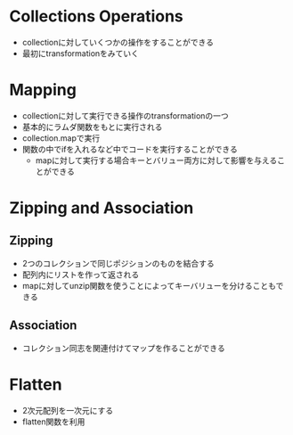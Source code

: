 # Collections Operations
- collectionに対していくつかの操作をすることができる
- 最初にtransformationをみていく

# Mapping
- collectionに対して実行できる操作のtransformationの一つ
- 基本的にラムダ関数をもとに実行される
- collection.mapで実行
- 関数の中でifを入れるなど中でコードを実行することができる
    - mapに対して実行する場合キーとバリュー両方に対して影響を与えることができる

# Zipping and Association
## Zipping
- 2つのコレクションで同じポジションのものを結合する
- 配列内にリストを作って返される
- mapに対してunzip関数を使うことによってキーバリューを分けることもできる
## Association
- コレクション同志を関連付けてマップを作ることができる

# Flatten
- 2次元配列を一次元にする
- flatten関数を利用
